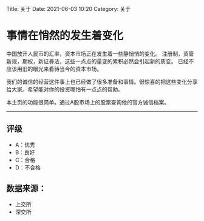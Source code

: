 Title: 关于 
Date: 2021-06-03 10:20
Category: 关于 

# 事情在悄然的发生着变化

中国放开人民币的汇率，资本市场正在发生着一些静悄悄的变化。
注册制，资管新规，期权，新证券法，这些一点点的量变的累积必然会引起新的质变。
已经不应该用旧的眼光来看待当今的资本市场。

我们的诚信的经营这件事上也已经做了很多准备和事情。很惊喜的把这些变化分享给大家。希望能对你的投资哪怕有一点点的帮助。

本主页的功能很简单。通过A股市场上的股票查询他的官方诚信档案。

---

## 评级

- A：优秀
- B：良好
- C：合格
- D：不合格

## 数据来源：
- 上交所
- 深交所

